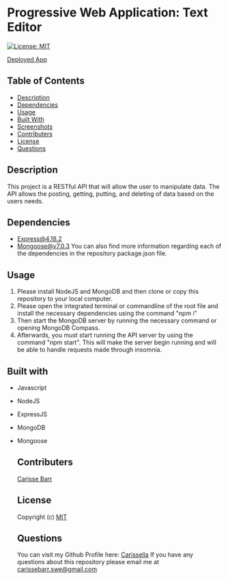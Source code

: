 # Progressive Web Application: Text Editor
  [![License: MIT](https://img.shields.io/badge/License-MIT-yellow.svg)](https://opensource.org/licenses/MIT)

  [Deployed App](https://pwa-text-editor-cb.herokuapp.com/)

 ## Table of Contents

  * [Description](#description)
  * [Dependencies](#dependencies)
  * [Usage](#usage)
  * [Built With](#built-with)
  * [Screenshots](#screenshots)
  * [Contributers](#contributers)
  * [License](#license)
  * [Questions](#questions)

## Description 

This project is a RESTful API that will allow the user to manipulate data. The API allows the posting, getting, putting, and deleting of data based on the users needs.

## Dependencies  

* Express@4.18.2
* Mongoose@v7.0.3
You can also find more information regarding each of the dependencies in the repository package.json file.

 ## Usage 

  1. Please install NodeJS and MongoDB and then clone or copy this repository to your local computer.
  2. Please open the integrated terminal or commandline of the root file and install the necessary dependencies using the command "npm i"
  3. Then start the MongoDB server by running the necessary command or opening MongoDB Compass.
  4. Afterwards, you must start running the API server by using the command "npm start". This will make the server begin running and will be able to handle requests made through insomnia.

  ## Built with

* Javascript
* NodeJS
* ExpressJS
* MongoDB
* Mongoose

  ## Contributers 

  [Carisse Barr](https://github.com/carissella)

  ## License 
  
  Copyright (c)
  [MIT](https://opensource.org/licenses/MIT)

  ## Questions 

  You can visit my Github Profile here: [Carissella](https://github.com/Carissella) 
  If you have any questions about this repository please email me at carissebarr.swe@gmail.com